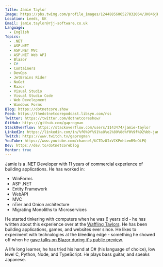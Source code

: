 ```yaml
---
Title: Jamie Taylor
Image: https://pbs.twimg.com/profile_images/1244885606527832064/JK046jHU_400x400.jpg
Location: Leeds, UK
Email: jamie.taylor@rjj-software.co.uk
Language:
  - English
Topics:
  - .NET
  - ASP.NET
  - ASP.NET MVC
  - ASP.NET Web API
  - Blazor
  - C#
  - Containers
  - DevOps
  - JetBrains Rider
  - NuGet
  - Razor
  - Visual Studio
  - Visual Studio Code
  - Web Development
  - Windows Forms
Blog: https://dotnetcore.show
Feed: https://thedotnetcorepodcast.libsyn.com/rss
Twitter: https://twitter.com/dotnetcoreshow/
GitHub: https://github.com/gaprogman
StackOverflow: https://stackoverflow.com/users/1143474/jamie-taylor
LinkedIn: https://linkedin.com/in/%f0%9f%91%a8%e2%80%8d%f0%9f%92%bb-jamie-taylor-57602959
Twitch: https://www.twitch.tv/gaprogman
YouTube: https://www.youtube.com/channel/UCTDz8IxVCKPmhLemR9eOLPQ
Dev: https://dev.to/dotnetcoreblog
Mentor: true
---
```

Jamie is a .NET Developer with 11 years of commercial experience of building applications. He has worked in:

- WinForms
- ASP .NET
- Entity Framework
- WebAPI
- MVC
- nTier and Onion architecture
- Migrating Monoliths to Microservices

He started tinkering with computers when he was 6 years old - he has written about this experience over at the [Waffling Taylors](https://wafflingtaylors.rocks/2017/03/03/our-first-computer-amstrad-cpc-464/). He has been building applications, games, and websites ever since. He likes to experiment with technologies at the bleeding edge - something he showed off when he [gave talks on Blazor during it's public preview](https://dotnetcore.show/episode-25-blazor-you-want-to-run-net-where/).

A life long learner, he has tried his hand at C# (his language of choice), low level C, Python, Node, and TypeScript. He plays bass guitar, and speaks Japanese.

